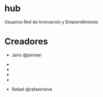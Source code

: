# hub
Usuarios Red de Innovación y Emprendimiento

# Creadores

- Jairo @jairolan
-
-
-
-

- Rafael @rafaecheve
